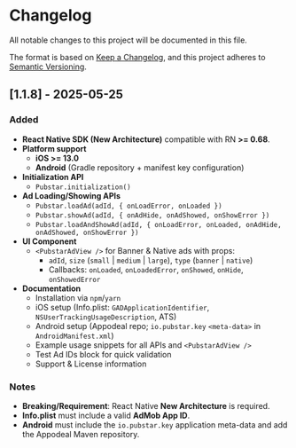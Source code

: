 # Changelog
All notable changes to this project will be documented in this file.

The format is based on [Keep a Changelog](https://keepachangelog.com/en/1.1.0/),
and this project adheres to [Semantic Versioning](https://semver.org/spec/v2.0.0.html).

## [1.1.8] - 2025-05-25
### Added
- **React Native SDK (New Architecture)** compatible with RN **>= 0.68**.
- **Platform support**
  - **iOS >= 13.0**
  - **Android** (Gradle repository + manifest key configuration)
- **Initialization API**
  - `Pubstar.initialization()`
- **Ad Loading/Showing APIs**
  - `Pubstar.loadAd(adId, { onLoadError, onLoaded })`
  - `Pubstar.showAd(adId, { onAdHide, onAdShowed, onShowError })`
  - `Pubstar.loadAndShowAd(adId, { onLoadError, onLoaded, onAdHide, onAdShowed, onShowError })`
- **UI Component**
  - `<PubstarAdView />` for Banner & Native ads with props:
    - `adId`, `size` (`small` | `medium` | `large`), `type` (`banner` | `native`)
    - Callbacks: `onLoaded`, `onLoadedError`, `onShowed`, `onHide`, `onShowedError`
- **Documentation**
  - Installation via `npm`/`yarn`
  - iOS setup (Info.plist: `GADApplicationIdentifier`, `NSUserTrackingUsageDescription`, ATS)
  - Android setup (Appodeal repo; `io.pubstar.key` `<meta-data>` in `AndroidManifest.xml`)
  - Example usage snippets for all APIs and `<PubstarAdView />`
  - Test Ad IDs block for quick validation
  - Support & License information

### Notes
- **Breaking/Requirement**: React Native **New Architecture** is required.
- **Info.plist** must include a valid **AdMob App ID**.
- **Android** must include the `io.pubstar.key` application meta-data and add the Appodeal Maven repository.

